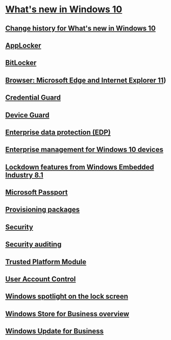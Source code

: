 # [What's new in Windows 10](index.md)
## [Change history for What's new in Windows 10](change-history-for-what-s-new-in-windows-10.md)
## [AppLocker](applocker.md)
## [BitLocker](bitlocker.md)
## [Browser: Microsoft Edge and Internet Explorer 11](edge-ie11-whats-new-overview.md))
## [Credential Guard](credential-guard.md)
## [Device Guard](device-guard-overview.md)
## [Enterprise data protection (EDP)](edp-whats-new-overview.md)
## [Enterprise management for Windows 10 devices](device-management.md)
## [Lockdown features from Windows Embedded Industry 8.1](lockdown-features-windows-10.md)
## [Microsoft Passport](microsoft-passport.md)
## [Provisioning packages](new-provisioning-packages.md)
## [Security](security.md)
## [Security auditing](security-auditing.md)
## [Trusted Platform Module](trusted-platform-module.md)
## [User Account Control](user-account-control.md)
## [Windows spotlight on the lock screen](windows-spotlight.md)
## [Windows Store for Business overview](windows-store-for-business-overview.md)
## [Windows Update for Business](windows-update-for-business.md)

